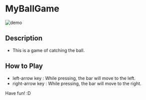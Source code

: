 # MyBallGame

![demo](https://raw.github.com/wiki/fujisii/MyBallGame/images/demo.gif)

## Description

- This is a game of catching the ball.
## How to Play


- left-arrow key : While pressing, the bar will move to the left.
- right-arrow key : While pressing, the bar will move to the right.

Have fun! :D
